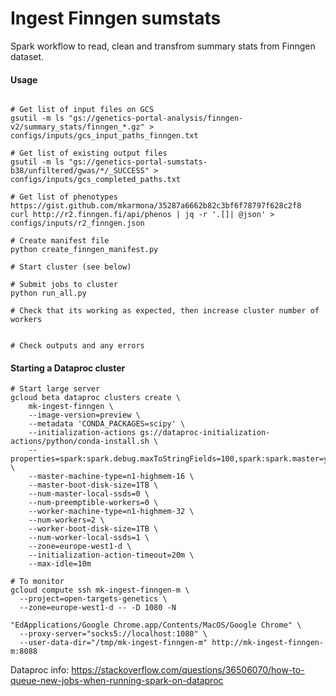 Ingest Finngen sumstats
============================

Spark workflow to read, clean and transfrom summary stats from Finngen dataset.

#### Usage

```

# Get list of input files on GCS
gsutil -m ls "gs://genetics-portal-analysis/finngen-v2/summary_stats/finngen_*.gz" > configs/inputs/gcs_input_paths_finngen.txt

# Get list of existing output files
gsutil -m ls "gs://genetics-portal-sumstats-b38/unfiltered/gwas/*/_SUCCESS" > configs/inputs/gcs_completed_paths.txt

# Get list of phenotypes https://gist.github.com/mkarmona/35287a6662b82c3bf6f78797f628c2f8
curl http://r2.finngen.fi/api/phenos | jq -r '.[]| @json' > configs/inputs/r2_finngen.json

# Create manifest file
python create_finngen_manifest.py

# Start cluster (see below)

# Submit jobs to cluster
python run_all.py

# Check that its working as expected, then increase cluster number of workers


# Check outputs and any errors
```

#### Starting a Dataproc cluster

```
# Start large server
gcloud beta dataproc clusters create \
    mk-ingest-finngen \
    --image-version=preview \
    --metadata 'CONDA_PACKAGES=scipy' \
    --initialization-actions gs://dataproc-initialization-actions/python/conda-install.sh \
    --properties=spark:spark.debug.maxToStringFields=100,spark:spark.master=yarn \
    --master-machine-type=n1-highmem-16 \
    --master-boot-disk-size=1TB \
    --num-master-local-ssds=0 \
    --num-preemptible-workers=0 \
    --worker-machine-type=n1-highmem-32 \
    --num-workers=2 \
    --worker-boot-disk-size=1TB \
    --num-worker-local-ssds=1 \
    --zone=europe-west1-d \
    --initialization-action-timeout=20m \
    --max-idle=10m

# To monitor
gcloud compute ssh mk-ingest-finngen-m \
  --project=open-targets-genetics \
  --zone=europe-west1-d -- -D 1080 -N

"EdApplications/Google Chrome.app/Contents/MacOS/Google Chrome" \
  --proxy-server="socks5://localhost:1080" \
  --user-data-dir="/tmp/mk-ingest-finngen-m" http://mk-ingest-finngen-m:8088
```

Dataproc info: https://stackoverflow.com/questions/36506070/how-to-queue-new-jobs-when-running-spark-on-dataproc